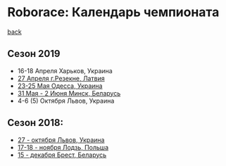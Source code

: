 # Roborace: Календарь чемпионата
[back](./)

## Сезон 2019

* 16-18 Апреля Харьков, Украина
* [27 Апреля г.Резекне, Латвия](http://latvianroboticchampionship.lv/latvianroboticchampionship/)
* [23-25 Мая Одесса, Украина](https://www.robot.onaft.edu.ua/roborace.html)
* [31 Мая - 2 Июня Минск, Беларусь](http://roboturnir.by/)
* 4-6 (5) Октября Львов, Украина


## Сезон 2018:

* [27 - октября Львов, Украина](http://lp.edu.ua/robocup)
* [17-18 - ноября Лодзь, Польша](http://skaner.p.lodz.pl/sumochallenge/)
* [15 - декабря Брест, Беларусь](http://smartrobofest.by/)
